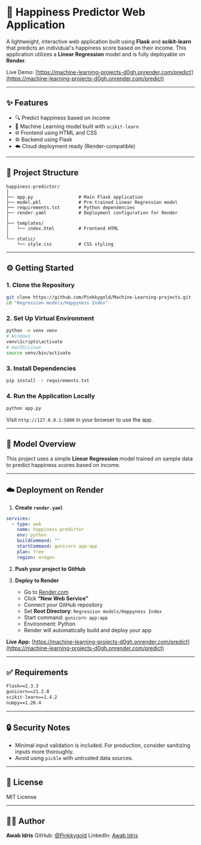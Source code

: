 
# 🧠 Happiness Predictor Web Application

A lightweight, interactive web application built using **Flask** and **scikit-learn** that predicts an individual's happiness score based on their income. This application utilizes a **Linear Regression** model and is fully deployable on **Render**.

Live Demo: [https://machine-learning-projects-d0gh.onrender.com/predict](https://machine-learning-projects-d0gh.onrender.com/predict)

---

## ✨ Features

* 🔍 Predict happiness based on income
* 🧠 Machine Learning model built with `scikit-learn`
* 🌐 Frontend using HTML and CSS
* ⚙️ Backend using Flask
* ☁️ Cloud deployment ready (Render-compatible)

---

## 📁 Project Structure

```
happiness-predictor/
│
├── app.py                 # Main Flask application
├── model.pkl              # Pre-trained Linear Regression model
├── requirements.txt       # Python dependencies
├── render.yaml            # Deployment configuration for Render
│
├── templates/
│   └── index.html         # Frontend HTML
│
└── static/
    └── style.css          # CSS styling
```

---

## ⚙️ Getting Started

### 1. Clone the Repository

```bash
git clone https://github.com/Pinkkygold/Machine-Learning-projects.git
cd "Regression models/Happyness Index"
```

### 2. Set Up Virtual Environment

```bash
python -m venv venv
# Windows
venv\Scripts\activate
# macOS/Linux
source venv/bin/activate
```

### 3. Install Dependencies

```bash
pip install -r requirements.txt
```

### 4. Run the Application Locally

```bash
python app.py
```

Visit `http://127.0.0.1:5000` in your browser to use the app.

---

## 🧠 Model Overview

This project uses a simple **Linear Regression** model trained on sample data to predict happiness scores based on income.

---

## ☁️ Deployment on Render

1. **Create `render.yaml`**

```yaml
services:
  - type: web
    name: happiness-predictor
    env: python
    buildCommand: ""
    startCommand: gunicorn app:app
    plan: free
    region: oregon
```

2. **Push your project to GitHub**

3. **Deploy to Render**

   * Go to [Render.com](https://render.com)
   * Click **“New Web Service”**
   * Connect your GitHub repository
   * Set **Root Directory**: `Regression models/Happyness Index`
   * Start command: `gunicorn app:app`
   * Environment: Python
   * Render will automatically build and deploy your app

**Live App:** [https://machine-learning-projects-d0gh.onrender.com/predict](https://machine-learning-projects-d0gh.onrender.com/predict)

---

## ✅ Requirements

```txt
Flask==2.3.3
gunicorn==21.2.0
scikit-learn==1.4.2
numpy==1.26.4
```

---

## 🔒 Security Notes

* Minimal input validation is included. For production, consider sanitizing inputs more thoroughly.
* Avoid using `pickle` with untrusted data sources.

---

## 📄 License

MIT License

---

## 🙋‍♂️ Author

**Awab Idris**
GitHub: [@Pinkkygold](https://github.com/Pinkkygold)
LinkedIn: [Awab Idris](https://www.linkedin.com/in/awab-abdalla)


